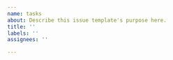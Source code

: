 ```yaml
---
name: tasks
about: Describe this issue template's purpose here.
title: ''
labels: ''
assignees: ''

---
```



